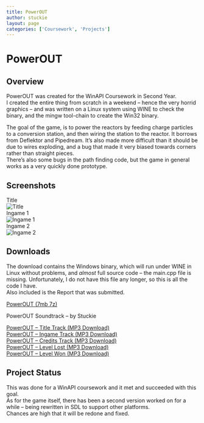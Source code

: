 ```yaml
---
title: PowerOUT
author: stuckie
layout: page
categories: ['Coursework', 'Projects']
---
```

# PowerOUT

## Overview

PowerOUT was created for the WinAPI Coursework in Second Year.  
I created the entire thing from scratch in a weekend &#8211; hence the very horrid graphics &#8211; and was written on a Linux system using WINE to check the binary, and the mingw tool-chain to create the Win32 binary.

The goal of the game, is to power the reactors by feeding charge particles to a conversion station, and then wiring the station to the reactor. It borrows from Deflektor and Pipedream. It&#8217;s also made more difficult than it should be due to wires exploding, and a bug that made it very biased towards corners rather than straight pieces.  
There&#8217;s also some bugs in the path finding code, but the game in general works as a very quickly done prototype.

## Screenshots

Title  
![Title][1]  
Ingame 1  
![Ingame 1][2]  
Ingame 2  
![Ingame 2][3]

## Downloads

The download contains the Windows binary, which will run under WINE in Linux without problems, and *almost* full source code &#8211; the main.cpp file is missing. Unfortunately, I do not have this file any longer, so this is all the code I have.  
Also included is the Report that was submitted.  
  
  
[PowerOUT (7mb 7z)][4]

PowerOUT Soundtrack &#8211; by Stuckie

[PowerOUT &#8211; Title Track (MP3 Download)][5]  
[PowerOUT &#8211; Ingame Track (MP3 Download)][6]  
[PowerOUT &#8211; Credits Track (MP3 Download)][7]  
[PowerOUT &#8211; Level Lost (MP3 Download)][8]  
[PowerOUT &#8211; Level Won (MP3 Download)][9]

## Project Status

This was done for a WinAPI coursework and it met and succeeded with this goal.  
As for the game itself, there has been a second version worked on for a while &#8211; being rewritten in SDL to support other platforms.  
Chances are high that it will be redone and fixed.

 [1]: /gamez/powerout/title.png
 [2]: /gamez/powerout/ingame1.jpg
 [3]: /gamez/powerout/ingame2.jpg
 [4]: /gamez/powerout/PowerOUT.7z
 [5]: /music/Power%20OUT/PowerOUT-Title.mp3
 [6]: /music/Power%20OUT/PowerOUT-Ingame.mp3
 [7]: /music/Power%20OUT/PowerOUT-Credits.mp3
 [8]: /music/Power%20OUT/PowerOUT-LevelLose.mp3
 [9]: /music/Power%20OUT/PowerOUT-LevelWin.mp3